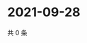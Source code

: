 # 2021-09-28

共 0 条

<!-- BEGIN WEIBO -->
<!-- 最后更新时间 Tue Sep 28 2021 06:00:41 GMT+0800 (China Standard Time) -->

<!-- END WEIBO -->
